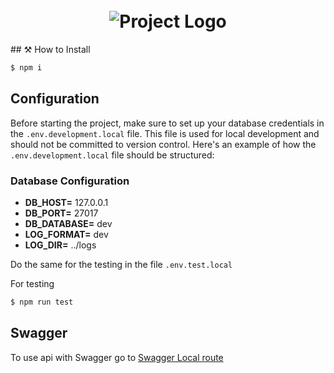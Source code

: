 <h1 align="center">
  <br>
  <img src="https://miro.medium.com/v2/resize:fit:826/1*lkp5yztcHJ1yPMLWQc4dwA.png" alt="Project Logo" />
  <br>
</h1>
## ⚒ How to Install

```bash
$ npm i
```
## Configuration

Before starting the project, make sure to set up your database credentials in the `.env.development.local` file. This file is used for local development and should not be committed to version control. Here's an example of how the `.env.development.local` file should be structured:
### Database Configuration
- **DB_HOST=** 127.0.0.1
- **DB_PORT=** 27017
- **DB_DATABASE=** dev
- **LOG_FORMAT=** dev
- **LOG_DIR=** ../logs

Do the same for the testing in the file `.env.test.local`

For testing
```bash
$ npm run test
```
## Swagger

To use api with Swagger go to [Swagger Local route](http://localhost:3000/api-docs)
